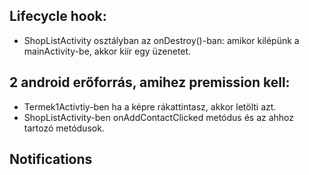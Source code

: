 ## Lifecycle hook: 
- ShopListActivity osztályban az onDestroy()-ban: amikor kilépünk a mainActivity-be, akkor kiír egy üzenetet. 
## 2 android erőforrás, amihez premission kell:
- Termek1Activtiy-ben ha a képre rákattintasz, akkor letölti azt. 
- ShopListActivity-ben onAddContactClicked metódus és az ahhoz tartozó metódusok. 

## Notifications
